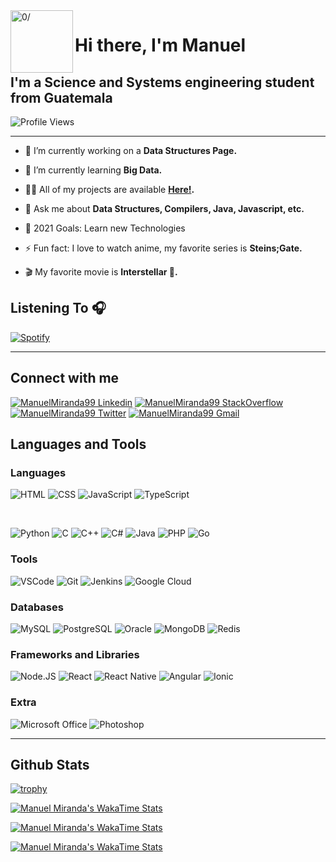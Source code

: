 <img align="left" width="100" height="100" src="https://raw.githubusercontent.com/sidbelbase/sidbelbase/master/wave.gif" alt="0/">

# Hi there, I'm Manuel

## I'm a Science and Systems engineering student from Guatemala

![Profile Views](https://komarev.com/ghpvc/?username=manuelmiranda99)

---

- 🔭 I’m currently working on a **Data Structures Page.**

- 🌱 I’m currently learning **Big Data.**

- 👨‍💻 All of my projects are available **[Here!][github].**

- 💬 Ask me about **Data Structures, Compilers, Java, Javascript, etc.**

- 🥅 2021 Goals: Learn new Technologies

- ⚡ Fun fact: I love to watch anime, my favorite series is **Steins;Gate.**

- 🎬 My favorite movie is **Interstellar 🚀.**

## Listening To 🎧

[![Spotify](https://novatorem-manuelmiranda99.vercel.app/api/spotify)][spotify]

---

## Connect with me

[<img alt="ManuelMiranda99 Linkedin" src="https://img.shields.io/badge/LinkedIn-0077B5?style=for-the-badge&logo=linkedin&logoColor=white" />][linkedin] [<img alt="ManuelMiranda99 StackOverflow" src="https://img.shields.io/badge/Stack_Overflow-FE7A16?style=for-the-badge&logo=stack-overflow&logoColor=white" />][stackoverflow] [<img alt="ManuelMiranda99 Twitter" src="https://img.shields.io/badge/Twitter-1DA1F2?style=for-the-badge&logo=twitter&logoColor=white" />][twitter] [<img alt="ManuelMiranda99 Gmail" src="https://img.shields.io/badge/Gmail-D14836?style=for-the-badge&logo=gmail&logoColor=white" />][gmail]

## Languages and Tools

### Languages

<p>
    <img alt="HTML" src="https://img.shields.io/badge/HTML5-E34F26?style=for-the-badge&logo=html5&logoColor=white" />
    <img alt="CSS" src="https://img.shields.io/badge/CSS3-1572B6?style=for-the-badge&logo=css3&logoColor=white" />
    <img alt="JavaScript" src="https://img.shields.io/badge/JavaScript-323330?style=for-the-badge&logo=javascript&logoColor=F7DF1E" />
    <img alt="TypeScript" src="https://img.shields.io/badge/TypeScript-007ACC?style=for-the-badge&logo=typescript&logoColor=white" />
</p>
<br />
<p>
    <img alt="Python" src="https://img.shields.io/badge/Python-3776AB?style=for-the-badge&logo=python&logoColor=white" />
    <img alt="C" src="https://img.shields.io/badge/C-00599C?style=for-the-badge&logo=c&logoColor=white" />
    <img alt="C++" src="https://img.shields.io/badge/C%2B%2B-00599C?style=for-the-badge&logo=c%2B%2B&logoColor=white" />
    <img alt="C#" src="https://img.shields.io/badge/C%23-239120?style=for-the-badge&logo=c-sharp&logoColor=white" />
    <img alt="Java" src="https://img.shields.io/badge/Java-ED8B00?style=for-the-badge&logo=java&logoColor=white" />
    <img alt="PHP" src="https://img.shields.io/badge/PHP-777BB4?style=for-the-badge&logo=php&logoColor=white" />
    <img alt="Go" src="https://img.shields.io/badge/Go-00ADD8?style=for-the-badge&logo=go&logoColor=white" />
</p>

### Tools

<p>
    <img alt="VSCode" src="https://img.shields.io/badge/Visual_Studio_Code-0078D4?style=for-the-badge&logo=visual%20studio%20code&logoColor=white" />
    <img alt="Git" src="https://img.shields.io/badge/Git-F05032?style=for-the-badge&logo=git&logoColor=white" />
    <img alt="Jenkins" src="https://img.shields.io/badge/Jenkins-D24939?style=for-the-badge&logo=Jenkins&logoColor=white" />
    <img alt="Google Cloud" src="https://img.shields.io/badge/Google_Cloud-4285F4?style=for-the-badge&logo=google-cloud&logoColor=white" />
</p>

### Databases

<p>
    <img alt="MySQL" src="https://img.shields.io/badge/MySQL-00000F?style=for-the-badge&logo=mysql&logoColor=white" />
    <img alt="PostgreSQL" src="https://img.shields.io/badge/PostgreSQL-316192?style=for-the-badge&logo=postgresql&logoColor=white" />
    <img alt="Oracle" src="https://img.shields.io/badge/Oracle-F80000?style=for-the-badge&logo=oracle&logoColor=black" />
    <img alt="MongoDB" src="https://img.shields.io/badge/MongoDB-4EA94B?style=for-the-badge&logo=mongodb&logoColor=white" />
    <img alt="Redis" src="https://img.shields.io/badge/redis-%23DD0031.svg?&style=for-the-badge&logo=redis&logoColor=white" />
</p>

### Frameworks and Libraries

<p>
    <img alt="Node.JS" src="https://img.shields.io/badge/Node.js-43853D?style=for-the-badge&logo=node-dot-js&logoColor=white" />
    <img alt="React" src="https://img.shields.io/badge/React-20232A?style=for-the-badge&logo=react&logoColor=61DAFB" />
    <img alt="React Native" src="https://img.shields.io/badge/React_Native-20232A?style=for-the-badge&logo=react&logoColor=61DAFB" />
    <img alt="Angular" src="https://img.shields.io/badge/Angular-DD0031?style=for-the-badge&logo=angular&logoColor=white" />
    <img alt="Ionic" src="https://img.shields.io/badge/Ionic-3880FF?style=for-the-badge&logo=ionic&logoColor=white" />
</p>

### Extra

<p>
    <img alt="Microsoft Office" src="https://img.shields.io/badge/Microsoft_Office-D83B01?style=for-the-badge&logo=microsoft-office&logoColor=white" />
    <img alt="Photoshop" src="https://img.shields.io/badge/Adobe%20Photoshop-31A8FF?style=for-the-badge&logo=Adobe%20Photoshop&logoColor=black" />
</p>

---

## Github Stats

[![trophy](https://github-profile-trophy.vercel.app/?username=manuelmiranda99&theme=dracula&rank=SECRET,SSS,SS,S,AAA,AA,A,B,C)][readmetrophy]

[![Manuel Miranda's WakaTime Stats](https://github-readme-stats.vercel.app/api?username=manuelmiranda99&count_private=true&show_icons=true&theme=dracula)][readmestats]

[![Manuel Miranda's WakaTime Stats](https://github-readme-stats.vercel.app/api/top-langs/?username=manuelmiranda99&layout=compact&langs_count=6&theme=dracula)][readmestats]

[![Manuel Miranda's WakaTime Stats](https://github-readme-streak-stats.herokuapp.com/?user=manuelmiranda99&theme=dracula)][readmestreak]

<!--[![Manuel Miranda's WakaTime Stats](https://github-readme-stats.vercel.app/api/wakatime?username=manuelmiranda99&layout=compact)](https://github.com/anuraghazra/github-readme-stats)-->

[github]: https://github.com/ManuelMiranda99
[spotify]: https://open.spotify.com/user/manolomiranda99
[linkedin]: https://www.linkedin.com/in/amanuelma/
[stackoverflow]: https://es.stackoverflow.com/users/232611
[twitter]: https://twitter.com/miranda_manuu
[gmail]: mailto:manuel.miranda.99@gmail.com
[readmetrophy]: https://github.com/ryo-ma/github-profile-trophy
[readmestats]: https://github.com/anuraghazra/github-readme-stats
[readmestreak]: https://github.com/DenverCoder1/github-readme-streak-stats
